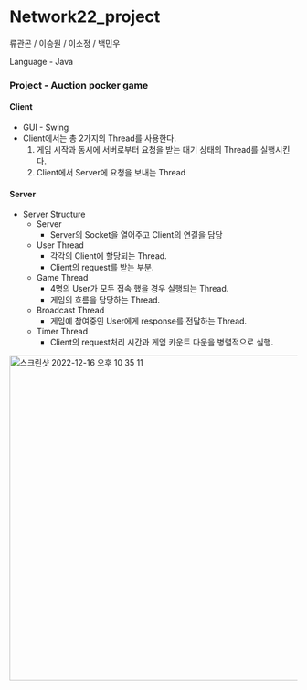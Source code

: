 # Network22_project

류관곤 / 이승원 / 이소정 / 백민우

Language - Java


### Project - Auction pocker game
#### Client

- GUI - Swing
- Client에서는 총 2가지의 Thread를 사용한다.
  1. 게임 시작과 동시에 서버로부터 요청을 받는 대기 상태의 Thread를 실행시킨다.
  2. Client에서 Server에 요청을 보내는 Thread


#### Server

- Server Structure
  - Server
    - Server의 Socket을 열어주고 Client의 연결을 담당
  - User Thread
    - 각각의 Client에 할당되는 Thread.
    - Client의 request를 받는 부분.
  - Game Thread
    - 4명의 User가 모두 접속 했을 경우 실행되는 Thread.
    - 게임의 흐름을 담당하는 Thread.
  - Broadcast Thread
    - 게임에 참여중인 User에게 response를 전달하는 Thread.
  - Timer Thread
    - Client의 request처리 시간과 게임 카운트 다운을 병렬적으로 실행.
    
<img margin="50" width="569" alt="스크린샷 2022-12-16 오후 10 35 11" src="https://user-images.githubusercontent.com/97783148/208109846-3a795315-7b01-4952-967c-de896c8ebacc.png">


